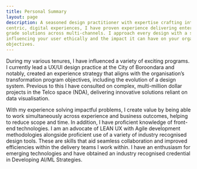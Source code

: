 ```yaml
---
title: Personal Summary
layout: page
description: A seasoned design practitioner with expertise crafting intuitive, end to end customer-
centric, digital experiences, I have proven experience delivering enterprise
grade solutions across multi-channels. I approach every design with a strategy for
influencing your user ethically and the impact it can have on your organisation’s
objectives.
---
```


During my various tenures, I have influenced a variety of exciting programs. I currently
lead a UX/UI design practice at the City of Boroondara and notably, created an
experience strategy that aligns with the organisation’s transformation program
objectives, including the evolution of a design system. Previous to this I have consulted
on complex, multi-million dollar projects in the Telco space (NDA), delivering innovative
solutions reliant on data visualisation.


With my experience solving impactful problems, I create value by being able to work
simultaneously across experience and business outcomes, helping to reduce scope and
time. In addition, I have proficient knowledge of front-end technologies. I am an
advocate of LEAN UX with Agile development methodologies alongside proficient use of
a variety of industry recognised design tools. These are skills that aid seamless
collaboration and improved efficiencies within the delivery teams I work within. I have an
enthusiasm for emerging technologies and have obtained an industry recognised
credential in Developing AI/ML Strategies.

